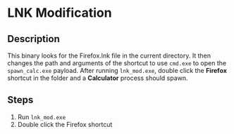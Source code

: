 # LNK Modification

## Description
This binary looks for the Firefox.lnk file in the current directory. It then changes the path and arguments of the shortcut to use `cmd.exe` to open the `spawn_calc.exe` payload. After running `lnk_mod.exe`, double click the **Firefox** shortcut in the folder and a **Calculator** process should spawn.

## Steps
1. Run `lnk_mod.exe`
2. Double click the Firefox shortcut